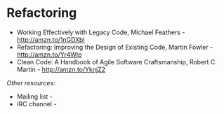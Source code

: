 Refactoring
===========

- Working Effectively with Legacy Code, Michael Feathers - http://amzn.to/1nGDXbl
- Refactoring: Improving the Design of Existing Code, Martin Fowler - http://amzn.to/Yr4Wlp
- Clean Code: A Handbook of Agile Software Craftsmanship, Robert C. Martin - http://amzn.to/YknjZ2

*Other resources:*

- Mailing list -
- IRC channel -